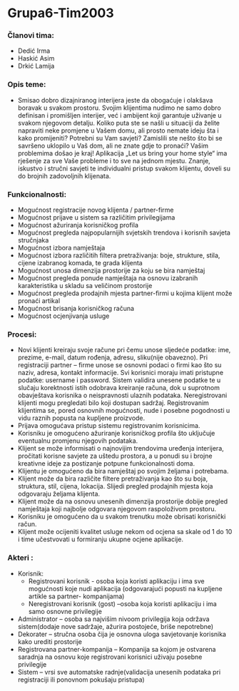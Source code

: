 # Grupa6-Tim2003

### Članovi tima: 
- Dedić Irma
- Haskić Asim
- Drkić Lamija

### Opis teme:
- Smisao dobro dizajniranog interijera jeste da obogaćuje i olakšava boravak u svakom prostoru. Svojim klijentima nudimo ne samo dobro definisan i promišljen interijer, već i ambijent koji garantuje uživanje u svakom njegovom detalju. Koliko puta ste se našli u situaciji da želite napraviti neke promjene u Vašem domu, ali prosto nemate ideju šta i kako promijeniti? Potrebni su Vam savjeti? Zamislili ste nešto što bi se savršeno uklopilo u Vaš dom, ali ne znate gdje to pronaći? Vašim problemima došao je kraj! Aplikacija „Let us bring your home style“ ima rješenje za sve Vaše probleme i to sve na jednom mjestu. Znanje, iskustvo i stručni savjeti te individualni pristup svakom klijentu, doveli su do brojnih zadovoljnih klijenata.

### Funkcionalnosti:
- Mogućnost registracije novog klijenta / partner-firme 
- Mogućnost prijave u sistem sa različitim privilegijama
- Mogućnost ažuriranja korisničkog profila
- Mogućnost pregleda najpopularnijih svjetskih trendova i korisnih savjeta stručnjaka
- Mogućnost izbora namještaja 
- Mogućnost izbora različitih filtera pretraživanja: boje, strukture, stila, cijene izabranog komada, te grada klijenta
- Mogućnost unosa dimenzija prostorije za koju se bira namještaj
- Mogućnost pregleda ponude namještaja na osnovu izabranih karakteristika u skladu sa veličinom prostorije
- Mogućnost pregleda prodajnih mjesta partner-firmi u kojima klijent može pronaći artikal 
- Mogućnost brisanja korisničkog računa 
- Mogućnost ocjenjivanja usluge

### Procesi: 
- Novi klijenti kreiraju svoje račune pri čemu unose sljedeće podatke:  ime, prezime,  e-mail, datum rođenja, adresu, sliku(nije obavezno).  Pri registraciji partner – firme unose se osnovni podaci o firmi kao što su naziv, adresa, kontakt informacije. Svi korisnici moraju imati pristupne podatke: username i password.  Sistem validira unesene podatke te u slučaju korektnosti istih odobrava kreiranje računa, dok u suprotnom obavještava korisnika o neispravnosti ulaznih podataka.  Neregistrovani klijenti mogu pregledati bilo koji dostupan sadržaj. Registrovanim klijentima se, pored osnovnih mogućnosti, nude i posebne pogodnosti u vidu raznih popusta na kupljene proizvode.
- Prijava omogućava pristup sistemu registrovanim korisnicima. 
- Korisniku je omogućeno ažuriranje korisničkog profila što uključuje eventualnu promjenu njegovih podataka.
- Klijent se može informisati o najnovijim trendovima uređenja interijera, pročitati korisne savjete za uštedu prostora, a u ponudi su i brojne kreativne ideje za postizanje potpune funkcionalnosti doma.
- Klijentu je omogućeno da bira namještaj po svojim željama i potrebama. 
- Klijent može da bira različite filtere pretraživanja kao što su boja, struktura, stil, cijena, lokacija. Slijedi pregled prodajnih mjesta koja odgovaraju željama klijenta.
- Klijent može da na osnovu unesenih dimenzija prostorije dobije pregled namještaja koji najbolje odgovara njegovom raspoloživom prostoru.
- Korisniku je omogućeno da u svakom trenutku može obrisati korisnički račun.
- Klijent može ocijeniti kvalitet usluge nekom od ocjena sa skale od 1 do 10 i time učestvovati u formiranju ukupne ocjene aplikacije.

### Akteri :
- Korisnik: 
  - Registrovani korisnik - osoba koja koristi aplikaciju i ima sve mogućnosti koje nudi aplikacija (odgovarajući popusti na kupljene artikle sa partner- kompanijama)
  - Neregistrovani korisnik (gost) –osoba koja koristi aplikaciju i ima samo osnovne privilegije
- Administrator – osoba sa najvišim nivoom privilegija koja održava sistem(dodaje nove sadržaje, ažurira postojeće, briše nepotrebne)
-	Dekorater – stručna osoba čija je osnovna uloga savjetovanje korisnika kako urediti prostorije
- Registrovana partner-kompanija – Kompanija sa kojom je ostvarena saradnja na osnovu koje registrovani korisnici uživaju posebne privilegije
- Sistem – vrsi sve automatske radnje(validacija unesenih podataka pri registraciji ili ponovnom pokušaju pristupa)


